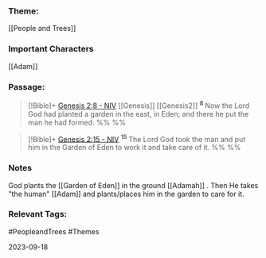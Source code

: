 ### Theme: 
[[People and Trees]]
### Important Characters
[[Adam]]

### Passage:
> [!Bible]+ [Genesis 2:8 - NIV](https://bolls.life/NIV/1/2/) [[Genesis]] [[Genesis2]]
>  <sup> **8** </sup>Now the Lord God had planted a garden in the east, in Eden; and there he put the man he had formed.
 %% %%

> [!Bible]+ [Genesis 2:15 - NIV](https://bolls.life/NIV/1/2/)
>  <sup> **15** </sup>The Lord God took the man and put him in the Garden of Eden to work it and take care of it.
 %% %%
### Notes
God plants the [[Garden of Eden]] in the ground [[Adamah]] . Then He takes "the human" [[Adam]] and plants/places him in the garden to care for it. 

### Relevant Tags:
#PeopleandTrees  #Themes 

2023-09-18